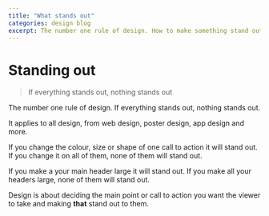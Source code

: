 ```yaml
---
title: "What stands out"
categories: design blog
excerpt: The number one rule of design. How to make something stand out.
---
```


# Standing out

> If everything stands out, nothing stands out

The number one rule of design. If everything stands out, nothing stands out. 

It applies to all design, from web design, poster design, app design and more. 

If you change the colour, size or shape of one call to action it will stand out. If you change it on all of them, none of them will stand out.

If you make a your main header large it will stand out. If you make all your headers large, none of them will stand out.

Design is about deciding the main point or call to action you want the viewer to take and making **that** stand out to them. 